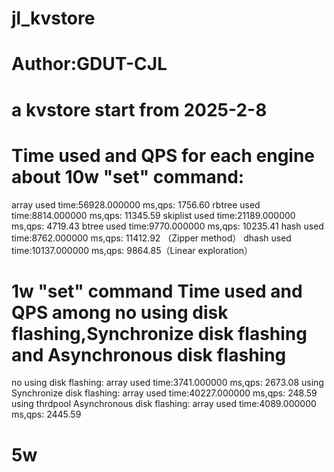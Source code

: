 # jl_kvstore
# Author:GDUT-CJL
# a kvstore start from 2025-2-8

# Time used and QPS for each engine about 10w "set" command:

array used time:56928.000000 ms,qps: 1756.60
rbtree used time:8814.000000 ms,qps: 11345.59
skiplist used time:21189.000000 ms,qps: 4719.43
btree used time:9770.000000 ms,qps: 10235.41
hash used time:8762.000000 ms,qps: 11412.92 （Zipper method）
dhash used time:10137.000000 ms,qps: 9864.85（Linear exploration）


# 1w "set" command Time used and QPS among no using disk flashing,Synchronize disk flashing and Asynchronous disk flashing

no using disk flashing: array used time:3741.000000 ms,qps: 2673.08
using Synchronize disk flashing: array used time:40227.000000 ms,qps: 248.59
using thrdpool Asynchronous disk flashing: array used time:4089.000000 ms,qps: 2445.59


# 5w 

